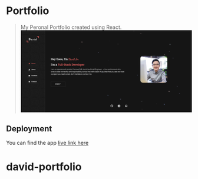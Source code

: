 # Portfolio

> My Peronal Portfolio created using React.
> ![Desktop Preview](./preview.png)

## Deployment

You can find the app [live link here](https://david-jin.vercel.app/)
# david-portfolio
